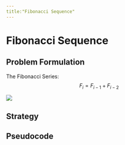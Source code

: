 ```yaml
---
title:"Fibonacci Sequence"
---
```

# Fibonacci Sequence
## Problem Formulation
The Fibonacci Series:
$$F_i=F_{i-1}+F_{i-2} $$

![](https://i.imgur.com/2G6cCZh.png)

## Strategy

## Pseudocode
